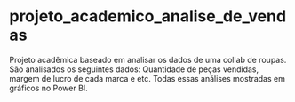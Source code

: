 # projeto_academico_analise_de_vendas
Projeto acadêmica baseado em analisar os dados de uma collab de roupas. São analisados os seguintes dados: Quantidade de peças vendidas, margem de lucro de cada marca e etc. Todas essas análises mostradas em gráficos no Power BI.
